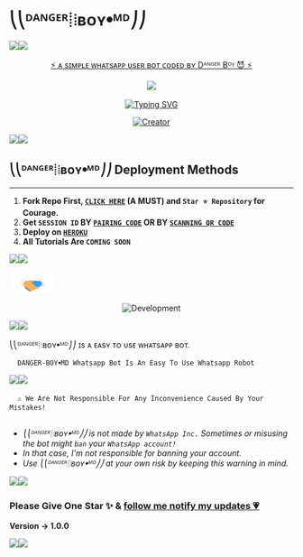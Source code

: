   # ⎝⎝ᴰᴬᴺᴳᴱᴿ𖡻ʙᴏʏ𖧹ᴹᴰ⎠⎠
   <a><img src='https://i.imgur.com/LyHic3i.gif'/></a><a><img src='https://i.imgur.com/LyHic3i.gif'/></a>
<p align="center"> 
<u>⚡ ᴀ sɪᴍᴘʟᴇ ᴡʜᴀᴛsᴀᴘᴘ ᴜsᴇʀ ʙᴏᴛ ᴄᴏᴅᴇᴅ ʙʏ Dᴬᴺᴳᴱᴿ Bᴼᵞ 😈 ⚡</u>
</p>
<p align="center">
<img src="https://files.catbox.moe/e72obf.jpeg"/>       
<p align="center">
  <a href="https://git.io/typing-svg"><img src="https://readme-typing-svg.demolab.com?font=EB+Garamond&weight=800&size=28&duration=4000&pause=1000&random=false&width=435&lines=+•__⎝⎝ᴰᴬᴺᴳᴱᴿ𖡻ʙᴏʏ𖧹+ᴹᴰ⎠⎠__•;MULTI-DEVICE+WHATSAPP+BOT;DEVELOPED+BY+DANGER+BOY;RELEASED+DATE+04%2F11%2F2024." alt="Typing SVG" /></a>
</p> 
<p align="center">
<a href="#"><img title="Creator" src="https://img.shields.io/badge/Creator-DANGER_BOY-red.svg?style=for-the-badge&logo=github"></a>

</p>
<a><img src='https://i.imgur.com/LyHic3i.gif'/></a><a><img src='https://i.imgur.com/LyHic3i.gif'/></a>


## ⎝⎝ᴰᴬᴺᴳᴱᴿ𖡻ʙᴏʏ𖧹ᴹᴰ⎠⎠ Deployment Methods
---
1.  **Fork Repo First, [`CLICK HERE`](https://github.com/Danger-Boy-MD/Danger-Boy-MD/fork) (A MUST) and `Star ⭐ Repository` for Courage.**
2.  **Get `SESSION ID` BY [`PAIRING CODE`](https://gojousession-05ea27b8ff9a.herokuapp.com/pair) 
 OR BY [`SCANNING QR CODE`](https://gojousession-05ea27b8ff9a.herokuapp.com/wasiqr)** 
3. **Deploy on [`HEROKU`](https://dashboard.heroku.com/new?template=https://github.com/Danger-Boy-MD/Danger-Boy-MD)**
9. **All Tutorials Are `COMING SOON`**

<a><img src='https://i.imgur.com/LyHic3i.gif'/></a><a><img src='https://i.imgur.com/LyHic3i.gif'/></a>

<img src="https://github.com/0xAbdulKhalid/0xAbdulKhalid/raw/main/assets/mdImages/handshake.gif" width ="80"></h1> 
 <br> 
<p align="center">
<img alt="Development" width="250" src="https://media2.giphy.com/media/W9tBvzTXkQopi/giphy.gif?cid=6c09b952xu6syi1fyqfyc04wcfk0qvqe8fd7sop136zxfjyn&ep=v1_internal_gif_by_id&rid=giphy.gif&ct=g" /> </p>
<a><img src='https://i.imgur.com/LyHic3i.gif'/></a><a><img src='https://i.imgur.com/LyHic3i.gif'/></a>


⎝⎝ᴰᴬᴺᴳᴱᴿ𖡻ʙᴏʏ𖧹ᴹᴰ⎠⎠ ɪs ᴀ ᴇᴀsʏ ᴛᴏ ᴜsᴇ ᴡʜᴀᴛsᴀᴘᴘ ʙᴏᴛ. 

      DANGER-BOY𖧹MD Whatsapp Bot Is An Easy To Use Whatsapp Robot


<a><img src='https://i.imgur.com/LyHic3i.gif'/></a><a><img src='https://i.imgur.com/LyHic3i.gif'/></a>

      ⚠️ We Are Not Responsible For Any Inconvenience Caused By Your Mistakes!
  
## 

- *⎝⎝ᴰᴬᴺᴳᴱᴿ𖡻ʙᴏʏ𖧹ᴹᴰ⎠⎠ is not made by `WhatsApp Inc.` Sometimes or misusing the bot might `ban` your `WhatsApp account!`*
- *In that case, I'm not responsible for banning your account.*
- *Use ⎝⎝ᴰᴬᴺᴳᴱᴿ𖡻ʙᴏʏ𖧹ᴹᴰ⎠⎠ at your own risk by keeping this warning in mind.*


<a><img src='https://i.imgur.com/LyHic3i.gif'/></a><a><img src='https://i.imgur.com/LyHic3i.gif'/></a>


### Please Give One Star ✨ & [follow me notify my updates 💗](https://github.com/Danger-Boy-MD)
<b>Version -> 1.0.0</b>

<a><img src='https://i.imgur.com/LyHic3i.gif'/></a><a><img src='https://i.imgur.com/LyHic3i.gif'/></a>

